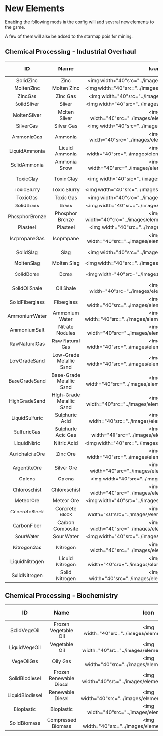 # New Elements

Enabling the following mods in the config will add several new elements to the game.

A few of them will also be added to the starmap pois for mining.

## Chemical Processing - Industrial Overhaul

| <font size="+1">ID</font> | <font size="+1">Name</font> |                 <font size="+1">Icon</font>                  | <font size="+1">State</font> | <font size="+1">Material Type</font> |
| :-----------------------: | :-------------------------: | :----------------------------------------------------------: | :--------------------------: | :----------------------------------: |
|         SolidZinc         |            Zinc             |    <img width="40"src="../images/elements/SolidZinc.png">    |            Solid             |            Refined Metal             |
|        MoltenZinc         |         Molten Zinc         |   <img width="40"src="../images/elements/MoltenZinc.png">    |            Liquid            |                  -                   |
|          ZincGas          |          Zinc Gas           |     <img width="40"src="../images/elements/ZincGas.png">     |             Gas              |                  -                   |
|        SolidSilver        |           Silver            |   <img width="40"src="../images/elements/SolidSilver.png">   |            Solid             |            Refined Metal             |
|       MoltenSilver        |        Molten Silver        |  <img width="40"src="../images/elements/MoltenSilver.png">   |            Liquid            |                  -                   |
|         SilverGas         |         Silver Gas          |    <img width="40"src="../images/elements/SilverGas.png">    |             Gas              |                  -                   |
|        AmmoniaGas         |           Ammonia           |   <img width="40"src="../images/elements/AmmoniaGas.png">    |             Gas              |                  -                   |
|       LiquidAmmonia       |       Liquid Ammonia        |  <img width="40"src="../images/elements/LiquidAmmonia.png">  |            Liquid            |                  -                   |
|       SolidAmmonia        |        Ammonia Snow         |  <img width="40"src="../images/elements/SolidAmmonia.png">   |            Solid             |             Liquifiable              |
|         ToxicClay         |         Toxic Clay          |    <img width="40"src="../images/elements/ToxicClay.png">    |            Solid             |        Manufactured Material         |
|        ToxicSlurry        |        Toxic Slurry         |   <img width="40"src="../images/elements/ToxicSlurry.png">   |            Liquid            |                  -                   |
|         ToxicGas          |          Toxic Gas          |    <img width="40"src="../images/elements/ToxicGas.png">     |             Gas              |                  -                   |
|        SolidBrass         |            Brass            |   <img width="40"src="../images/elements/SolidBrass.png">    |            Solid             |                Alloy                 |
|      PhosphorBronze       |       Phosphor Bronze       | <img width="40"src="../images/elements/PhosphorBronze.png">  |            Solid             |                Alloy                 |
|         Plasteel          |          Plasteel           |    <img width="40"src="../images/elements/Plasteel.png">     |            Solid             |                Alloy                 |
|       IsopropaneGas       |         Isopropane          |  <img width="40"src="../images/elements/IsopropaneGas.png">  |             Gas              |                  -                   |
|         SolidSlag         |            Slag             |    <img width="40"src="../images/elements/SolidSlag.png">    |            Solid             |           Refined Material           |
|        MoltenSlag         |         Molten Slag         |   <img width="40"src="../images/elements/MoltenSlag.png">    |            Liquid            |                  -                   |
|        SolidBorax         |            Borax            |   <img width="40"src="../images/elements/SolidBorax.png">    |            Solid             |            Consumable Ore            |
|       SolidOilShale       |          Oil Shale          |  <img width="40"src="../images/elements/SolidOilShale.png">  |            Solid             |            Consumable Ore            |
|      SolidFiberglass      |         Fiberglass          | <img width="40"src="../images/elements/SolidFiberglass.png"> |            Solid             |        Manufactured Material         |
|       AmmoniumWater       |       Ammonium Water        |  <img width="40"src="../images/elements/AmmoniumWater.png">  |            Liquid            |                  -                   |
|       AmmoniumSalt        |       Nitrate Nodules       |  <img width="40"src="../images/elements/AmmoniumSalt.png">   |            Solid             |            Consumable Ore            |
|       RawNaturalGas       |       Raw Natural Gas       |  <img width="40"src="../images/elements/RawNaturalGas.png">  |             Gas              |                  -                   |
|       LowGradeSand        |   Low-Grade Metallic Sand   |  <img width="40"src="../images/elements/LowGradeSand.png">   |            Solid             |            Metallic Sand             |
|       BaseGradeSand       |  Base-Grade Metallic Sand   |  <img width="40"src="../images/elements/BaseGradeSand.png">  |            Solid             |            Metallic Sand             |
|       HighGradeSand       |  High-Grade Metallic Sand   |  <img width="40"src="../images/elements/HighGradeSand.png">  |            Solid             |            Metallic Sand             |
|      LiquidSulfuric       |       Sulphuric Acid        | <img width="40"src="../images/elements/LiquidSulfuric.png">  |            Liquid            |                  -                   |
|        SulfuricGas        |     Sulphuric Acid Gas      |   <img width="40"src="../images/elements/SulfuricGas.png">   |             Gas              |                  -                   |
|       LiquidNitric        |         Nitric Acid         |  <img width="40"src="../images/elements/LiquidNitric.png">   |            Liquid            |                  -                   |
|      AurichalciteOre      |          Zinc Ore           | <img width="40"src="../images/elements/AurichalciteOre.png"> |            Solid             |              Metal Ore               |
|       ArgentiteOre        |         Silver Ore          |  <img width="40"src="../images/elements/ArgentiteOre.png">   |            Solid             |              Metal Ore               |
|          Galena           |           Galena            |     <img width="40"src="../images/elements/Galena.png">      |            Solid             |              Metal Ore               |
|       Chloroschist        |        Chloroschist         |  <img width="40"src="../images/elements/Chloroschist.png">   |            Solid             |             Raw Mineral              |
|         MeteorOre         |         Meteor Ore          |    <img width="40"src="../images/elements/MeteorOre.png">    |            Solid             |             Raw Mineral              |
|       ConcreteBlock       |       Concrete Block        |  <img width="40"src="../images/elements/ConcreteBlock.png">  |            Solid             |        Manufactured Material         |
|        CarbonFiber        |      Carbon Composite       |   <img width="40"src="../images/elements/CarbonFiber.png">   |            Solid             |        Manufactured Material         |
|         SourWater         |         Sour Water          |    <img width="40"src="../images/elements/SourWater.png">    |            Liquid            |                  -                   |
|        NitrogenGas        |          Nitrogen           |   <img width="40"src="../images/elements/NitrogenGas.png">   |             Gas              |                  -                   |
|      LiquidNitrogen       |       Liquid Nitrogen       | <img width="40"src="../images/elements/LiquidNitrogen.png">  |            Liquid            |                  -                   |
|       SolidNitrogen       |       Solid Nitrogen        |  <img width="40"src="../images/elements/SolidNitrogen.png">  |            Solid             |             Liquifiable              |

## Chemical Processing - Biochemistry

| <font size="+1">ID</font> | <font size="+1">Name</font> |                 <font size="+1">Icon</font>                  | <font size="+1">State</font> | <font size="+1">Material Type</font> |
| :-----------------------: | :-------------------------: | :----------------------------------------------------------: | :--------------------------: | :----------------------------------: |
|       SolidVegeOil        |    Frozen Vegetable Oil     |  <img width="40"src="../images/elements/SolidVegeOil.png">   |            Solid             |             Liquifiable              |
|       LiquidVegeOil       |        Vegetable Oil        |  <img width="40"src="../images/elements/LiquidVegeOil.png">  |            Liquid            |                  -                   |
|        VegeOilGas         |          Oily Gas           |   <img width="40"src="../images/elements/VegeOilGas.png">    |             Gas              |                  -                   |
|      SolidBiodiesel       |   Frozen Renewable Diesel   | <img width="40"src="../images/elements/SolidBiodiesel.png">  |            Solid             |            SolidBiodiesel            |
|      LiquidBiodiesel      |      Renewable Diesel       | <img width="40"src="../images/elements/LiquidBiodiesel.png"> |            Liquid            |           Combustible Fuel           |
|        Bioplastic         |         Bioplastic          |   <img width="40"src="../images/elements/Bioplastic.png">    |            Solid             |               Plastic                |
|       SolidBiomass        |     Compressed Biomass      |  <img width="40"src="../images/elements/SolidBiomass.png">   |            Solid             |               Organics               |
